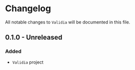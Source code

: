# Changelog

All notable changes to `Validia` will be documented in this file.

## 0.1.0 - Unreleased

### Added
- `Validia` project
